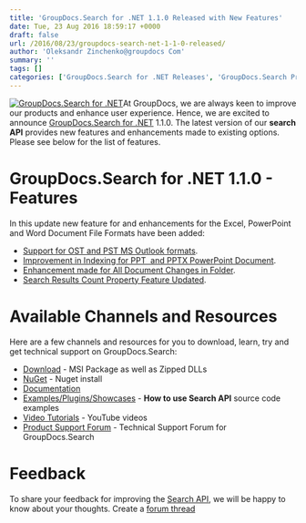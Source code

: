 ```yaml
---
title: 'GroupDocs.Search for .NET 1.1.0 Released with New Features'
date: Tue, 23 Aug 2016 18:59:17 +0000
draft: false
url: /2016/08/23/groupdocs-search-net-1-1-0-released/
author: 'Oleksandr Zinchenko@groupdocs Com'
summary: ''
tags: []
categories: ['GroupDocs.Search for .NET Releases', 'GroupDocs.Search Product Family']
---
```


[![GroupDocs.Search for .NET](http://blog.groupdocs.com/wp-content/uploads/sites/4/2017/04/groupdocs-search-net.png)](https://www.groupdocs.com/products/search/net)At GroupDocs, we are always keen to improve our products and enhance user experience. Hence, we are excited to announce [GroupDocs.Search for .NET](http://www.groupdocs.com/products/search/net "GroupDocs.Search") 1.1.0. The latest version of our **search API** provides new features and enhancements made to existing options. Please see below for the list of features.

# GroupDocs.Search for .NET 1.1.0 - Features

In this update new feature for and enhancements for the Excel, PowerPoint and Word Document File Formats have been added:

*   [Support for OST and PST MS Outlook formats](https://docs.groupdocs.com/search/net/ "Support for OST and PST MS Outlook formats").
*   [Improvement in Indexing for PPT  and PPTX PowerPoint Document](https://docs.groupdocs.com/search/net/ "Improvement in Indexing for PPT  and PPTX PowerPoint Document").
*   [Enhancement made for All Document Changes in Folder](https://docs.groupdocs.com/search/net/ "Enhancement made for All Document Changes in Folder").
*   [Search Results Count Property Feature Updated](https://docs.groupdocs.com/search/net/ "Search Results Count Property Feature Updated").

# Available Channels and Resources

Here are a few channels and resources for you to download, learn, try and get technical support on GroupDocs.Search:

*   [Download](http://groupdocs.com/Community/files/8/.net-libraries/groupdocs_search_for_.net/default.aspx "GroupDocs.Search MSI") - MSI Package as well as Zipped DLLs
*   [NuGet](https://www.nuget.org/packages/groupdocs-search-dotnet/ "GroupDocs.Search Nuget Package") - Nuget install
*   [Documentation](http://www.groupdocs.com/docs/display/searchnet/Getting+Started "Search API documentation")
*   [Examples/Plugins/Showcases](https://github.com/groupdocs-search/GroupDocs.Search-for-.NET "How to use Search API") - **How to use Search API** source code examples
*   [Video Tutorials](https://www.youtube.com/playlist?list=PL25CTxMCj5vMZGPsZX-FCtRM_UBXdLT9h "Search API video Tutorials") - YouTube videos
*   [Product Support Forum](http://www.groupdocs.com/Community/forums/groupdocs.search-product-family/52/showforum.aspx) - Technical Support Forum for GroupDocs.Search

# Feedback

To share your feedback for improving the [Search API](http://www.groupdocs.com/products/search/net "Search API"), we will be happy to know about your thoughts. Create a [forum thread](http://www.groupdocs.com/Community/forums/groupdocs.search-product-family/52/showforum.aspx)





